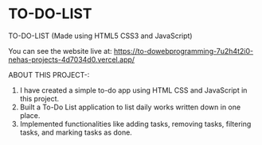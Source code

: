 # TO-DO-LIST

TO-DO-LIST (Made using HTML5 CSS3 and JavaScript)

You can see the website live at: https://to-dowebprogramming-7u2h4t2i0-nehas-projects-4d7034d0.vercel.app/

ABOUT THIS PROJECT-:

  1. I have created a simple to-do app using HTML CSS and JavaScript in this project.
  2. Built a To-Do List application to list daily works written down in one place.
  3. Implemented functionalities like adding tasks, removing tasks, filtering tasks, and marking tasks as done.
 
